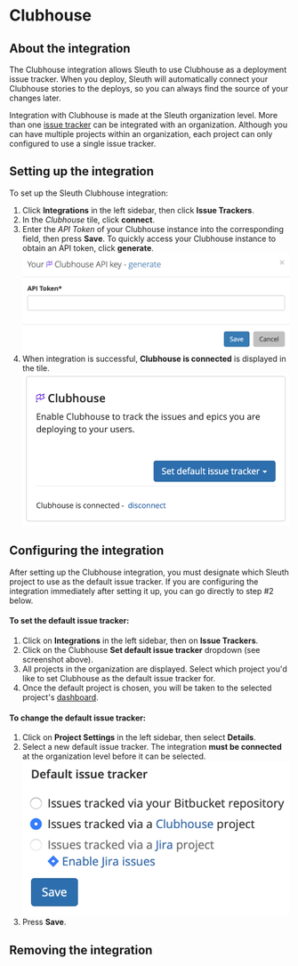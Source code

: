 # Clubhouse

## About the integration

The Clubhouse integration allows Sleuth to use Clubhouse as a deployment issue tracker. When you deploy, Sleuth will automatically connect your Clubhouse stories to the deploys, so you can always find the source of your changes later. 

Integration with Clubhouse is made at the Sleuth organization level. More than one [issue tracker](./) can be integrated with an organization. Although you can have multiple projects within an organization, each project can only configured to use a single issue tracker. 

## Setting up the integration

To set up the Sleuth Clubhouse integration:

1. Click **Integrations** in the left sidebar, then click **Issue Trackers**. 
2. In the _Clubhouse_ tile, click **connect**. 
3. Enter the _API Token_ of your Clubhouse instance into the corresponding field, then press **Save**. To quickly access your Clubhouse instance to obtain an API token, click **generate**.   ![](../../.gitbook/assets/clubhouse-api-key.png) 
4. When integration is successful, **Clubhouse is connected** is displayed in the tile.  ![](../../.gitbook/assets/clubhouse-connect-success.png) 

## Configuring the integration

After setting up the Clubhouse integration, you must designate which Sleuth project to use as the default issue tracker. If you are configuring the integration immediately after setting it up, you can go directly to step \#2 below. 

#### To set the default issue tracker: 

1. Click on **Integrations** in the left sidebar, then on **Issue Trackers**. 
2. Click on the Clubhouse **Set default issue tracker** dropdown \(see screenshot above\).
3. All projects in the organization are displayed. Select which project you'd like to set Clubhouse as the default issue tracker for. 
4. Once the default project is chosen, you will be taken to the selected project's [dashboard](../../dashboard.md). 

#### To change the default issue tracker: 

1. Click on **Project Settings** in the left sidebar, then select **Details**. 
2. Select a new default issue tracker. The integration **must be connected** at the organization level before it can be selected.  ![](../../.gitbook/assets/clubhouse-default-issue-tracker.png) 
3. Press **Save**. 

## Removing the integration

